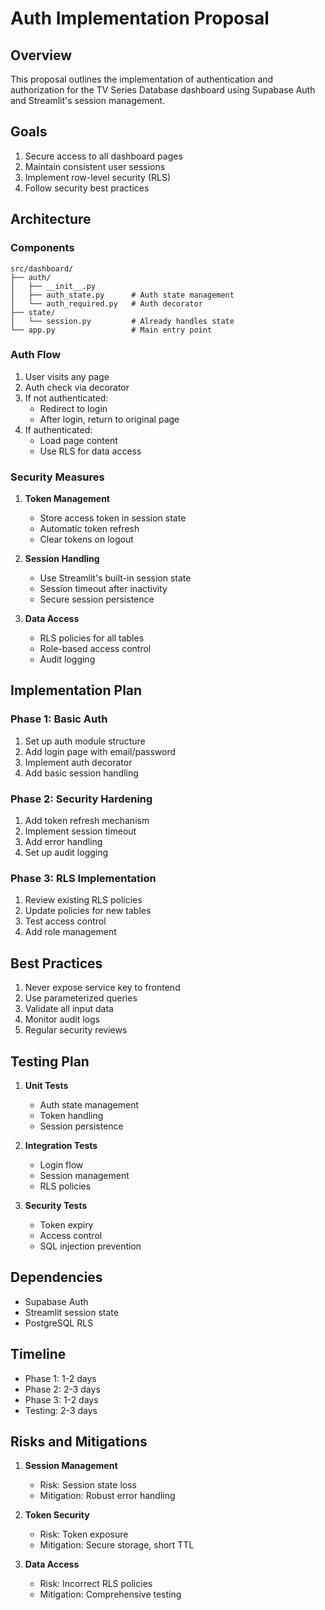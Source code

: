 # Auth Implementation Proposal

## Overview
This proposal outlines the implementation of authentication and authorization for the TV Series Database dashboard using Supabase Auth and Streamlit's session management.

## Goals
1. Secure access to all dashboard pages
2. Maintain consistent user sessions
3. Implement row-level security (RLS)
4. Follow security best practices

## Architecture

### Components
```
src/dashboard/
├── auth/
│   ├── __init__.py
│   ├── auth_state.py      # Auth state management
│   └── auth_required.py   # Auth decorator
├── state/
│   └── session.py         # Already handles state
└── app.py                 # Main entry point
```

### Auth Flow
1. User visits any page
2. Auth check via decorator
3. If not authenticated:
   - Redirect to login
   - After login, return to original page
4. If authenticated:
   - Load page content
   - Use RLS for data access

### Security Measures
1. **Token Management**
   - Store access token in session state
   - Automatic token refresh
   - Clear tokens on logout

2. **Session Handling**
   - Use Streamlit's built-in session state
   - Session timeout after inactivity
   - Secure session persistence

3. **Data Access**
   - RLS policies for all tables
   - Role-based access control
   - Audit logging

## Implementation Plan

### Phase 1: Basic Auth
1. Set up auth module structure
2. Add login page with email/password
3. Implement auth decorator
4. Add basic session handling

### Phase 2: Security Hardening
1. Add token refresh mechanism
2. Implement session timeout
3. Add error handling
4. Set up audit logging

### Phase 3: RLS Implementation
1. Review existing RLS policies
2. Update policies for new tables
3. Test access control
4. Add role management

## Best Practices
1. Never expose service key to frontend
2. Use parameterized queries
3. Validate all input data
4. Monitor audit logs
5. Regular security reviews

## Testing Plan
1. **Unit Tests**
   - Auth state management
   - Token handling
   - Session persistence

2. **Integration Tests**
   - Login flow
   - Session management
   - RLS policies

3. **Security Tests**
   - Token expiry
   - Access control
   - SQL injection prevention

## Dependencies
- Supabase Auth
- Streamlit session state
- PostgreSQL RLS

## Timeline
- Phase 1: 1-2 days
- Phase 2: 2-3 days
- Phase 3: 1-2 days
- Testing: 2-3 days

## Risks and Mitigations
1. **Session Management**
   - Risk: Session state loss
   - Mitigation: Robust error handling

2. **Token Security**
   - Risk: Token exposure
   - Mitigation: Secure storage, short TTL

3. **Data Access**
   - Risk: Incorrect RLS policies
   - Mitigation: Comprehensive testing
